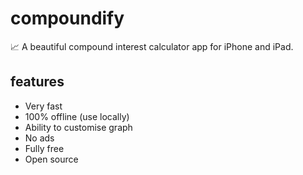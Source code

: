 # compoundify
📈 A beautiful compound interest calculator app for iPhone and iPad.

## features

- Very fast
- 100% offline (use locally) 
- Ability to customise graph
- No ads
- Fully free
- Open source